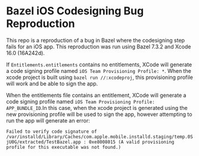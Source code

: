 # Bazel iOS Codesigning Bug Reproduction

This repo is a reproduction of a bug in Bazel where the codesigning step fails for an iOS app. This reproduction
was run using Bazel 7.3.2 and Xcode 16.0 (16A242d).

If `Entitlements.entitlements` contains no entitlements, XCode will generate a code signing profile named
`iOS Team Provisioning Profile: *`. When the xcode project is built using `bazel run //:xcodeproj`, this
provisioning profile will work and be able to sign the app.

When the entitlements file contains an entitlement, XCode will generate a code signing profile named
`iOS Team Provisioning Profile: APP_BUNDLE_ID`.In this case, when the xcode project is generated using
the new provisioning profile will be used to sign the app, however attempting to run the app will generate an 
error:

`Failed to verify code signature of /var/installd/Library/Caches/com.apple.mobile.installd.staging/temp.0SjU0G/extracted/TestBazel.app : 0xe8008015 (A valid provisioning profile for this executable was not found.)`

